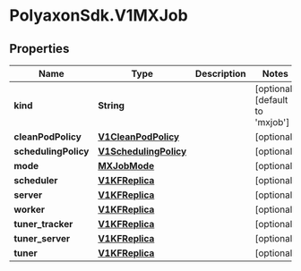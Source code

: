 # PolyaxonSdk.V1MXJob

## Properties

Name | Type | Description | Notes
------------ | ------------- | ------------- | -------------
**kind** | **String** |  | [optional] [default to &#39;mxjob&#39;]
**cleanPodPolicy** | [**V1CleanPodPolicy**](V1CleanPodPolicy.md) |  | [optional] 
**schedulingPolicy** | [**V1SchedulingPolicy**](V1SchedulingPolicy.md) |  | [optional] 
**mode** | [**MXJobMode**](MXJobMode.md) |  | [optional] 
**scheduler** | [**V1KFReplica**](V1KFReplica.md) |  | [optional] 
**server** | [**V1KFReplica**](V1KFReplica.md) |  | [optional] 
**worker** | [**V1KFReplica**](V1KFReplica.md) |  | [optional] 
**tuner_tracker** | [**V1KFReplica**](V1KFReplica.md) |  | [optional] 
**tuner_server** | [**V1KFReplica**](V1KFReplica.md) |  | [optional] 
**tuner** | [**V1KFReplica**](V1KFReplica.md) |  | [optional] 


